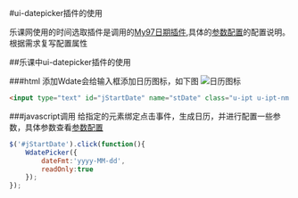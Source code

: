 #ui-datepicker插件的使用

乐课网使用的时间选取插件是调用的[My97日期插件](http://www.my97.net/dp/license.asp),具体的[参数配置](http://www.my97.net/dp/demo/index.htm)的配置说明。根据需求复写配置属性

##乐课中ui-datepicker插件的使用

###html
添加Wdate会给输入框添加日历图标，如下图
![日历图标](http://192.168.20.21:8080/gitbucket/Tracy/widget/blob/master/widget/ui-datepicker/images/Wdate.png "日历图标")

```html
<input type="text" id="jStartDate" name="stDate" class="u-ipt u-ipt-nm Wdate" readonly="">
```

###javascript调用
给指定的元素绑定点击事件，生成日历，并进行配置一些参数，具体参数查看[参数配置](http://www.my97.net/dp/demo/index.htm)

```javascript
$('#jStartDate').click(function(){
	WdatePicker({
		dateFmt:'yyyy-MM-dd',
		readOnly:true
	});
});
```